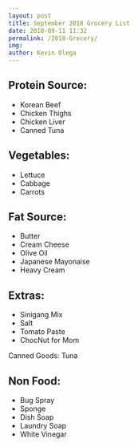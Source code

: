 ```yaml
--- 
layout: post 
title: September 2018 Grocery List
date: 2018-09-11 11:32
permalink: /2018-Grocery/ 
img: 
author: Kevin Olega 
--- 
```



## Protein Source:
- Korean Beef
- Chicken Thighs
- Chicken Liver
- Canned Tuna

## Vegetables:
- Lettuce
- Cabbage
- Carrots

## Fat Source:
- Butter
- Cream Cheese
- Olive Oil
- Japanese Mayonaise
- Heavy Cream


## Extras:
- Sinigang Mix
- Salt
- Tomato Paste
- ChocNut for Mom

Canned Goods:
Tuna

## Non Food:
- Bug Spray
- Sponge
- Dish Soap
- Laundry Soap
- White Vinegar